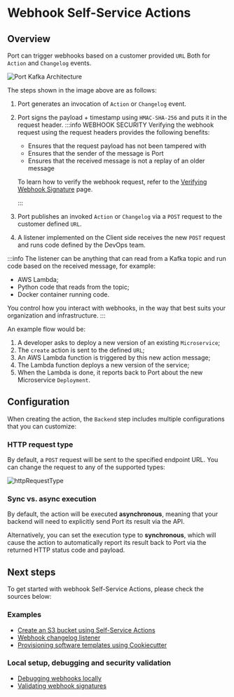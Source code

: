 # Webhook Self-Service Actions

## Overview

Port can trigger webhooks based on a customer provided `URL` Both for `Action` and `Changelog` events.

![Port Kafka Architecture](../../../../static/img/self-service-actions/portWebhookArchitecture.jpg)

The steps shown in the image above are as follows:

1. Port generates an invocation of `Action` or `Changelog` event.
2. Port signs the payload + timestamp using `HMAC-SHA-256` and puts it in the request header.
   :::info WEBHOOK SECURITY
   Verifying the webhook request using the request headers provides the following benefits:

   - Ensures that the request payload has not been tampered with
   - Ensures that the sender of the message is Port
   - Ensures that the received message is not a replay of an older message

   To learn how to verify the webhook request, refer to the [Verifying Webhook Signature](../webhook/signature-verification) page.

   :::

3. Port publishes an invoked `Action` or `Changelog` via a `POST` request to the customer defined `URL`.
4. A listener implemented on the Client side receives the new `POST` request and runs code defined by the DevOps team.

:::info
The listener can be anything that can read from a Kafka topic and run code based on the received message, for example:

- AWS Lambda;
- Python code that reads from the topic;
- Docker container running code.

You control how you interact with webhooks, in the way that best suits your organization and infrastructure.
:::

An example flow would be:

1. A developer asks to deploy a new version of an existing `Microservice`;
2. The `create` action is sent to the defined `URL`;
3. An AWS Lambda function is triggered by this new action message;
4. The Lambda function deploys a new version of the service;
5. When the Lambda is done, it reports back to Port about the new Microservice `Deployment`.

## Configuration

When creating the action, the `Backend` step includes multiple configurations that you can customize:

### HTTP request type

By default, a `POST` request will be sent to the specified endpoint URL. You can change the request to any of the supported types:

![httpRequestType](/img/self-service-actions/setup-backend/httpRequestType.png)

### Sync vs. async execution

By default, the action will be executed **asynchronous**, meaning that your backend will need to explicitly send Port its result via the API.

Alternatively, you can set the execution type to **synchronous**, which will cause the action to automatically report its result back to Port via the returned HTTP status code and payload.

## Next steps

To get started with webhook Self-Service Actions, please check the sources below:

### Examples

- [Create an S3 bucket using Self-Service Actions](./examples/s3-using-webhook.md)
- [Webhook changelog listener](./examples/changelog-listener.md)
- [Provisioning software templates using Cookiecutter](./examples/software-templates.md)

### Local setup, debugging and security validation

- [Debugging webhooks locally](./local-debugging-webhook.md)
- [Validating webhook signatures](./signature-verification.md)
